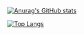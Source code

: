 [![Anurag's GitHub stats](https://github-readme-stats.vercel.app/api?username=eakira&count_private=true&show_icons=true&theme=dracula)](https://github.com/anuraghazra/github-readme-stats)

[![Top Langs](https://github-readme-stats.vercel.app/api/top-langs/?username=eakira&show_icons=true&theme=dracula)](https://github.com/anuraghazra/github-readme-stats)


 
